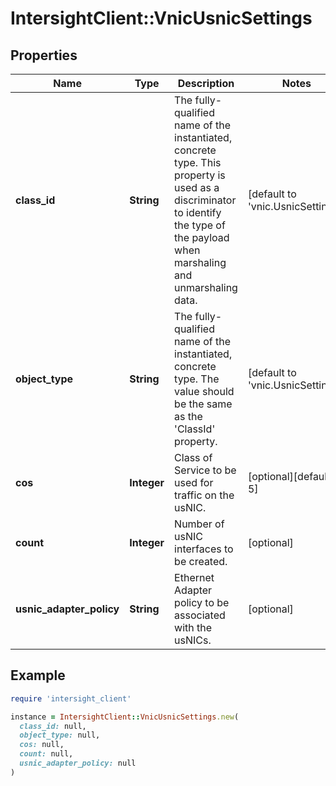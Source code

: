 # IntersightClient::VnicUsnicSettings

## Properties

| Name | Type | Description | Notes |
| ---- | ---- | ----------- | ----- |
| **class_id** | **String** | The fully-qualified name of the instantiated, concrete type. This property is used as a discriminator to identify the type of the payload when marshaling and unmarshaling data. | [default to &#39;vnic.UsnicSettings&#39;] |
| **object_type** | **String** | The fully-qualified name of the instantiated, concrete type. The value should be the same as the &#39;ClassId&#39; property. | [default to &#39;vnic.UsnicSettings&#39;] |
| **cos** | **Integer** | Class of Service to be used for traffic on the usNIC. | [optional][default to 5] |
| **count** | **Integer** | Number of usNIC interfaces to be created. | [optional] |
| **usnic_adapter_policy** | **String** | Ethernet Adapter policy to be associated with the usNICs. | [optional] |

## Example

```ruby
require 'intersight_client'

instance = IntersightClient::VnicUsnicSettings.new(
  class_id: null,
  object_type: null,
  cos: null,
  count: null,
  usnic_adapter_policy: null
)
```

